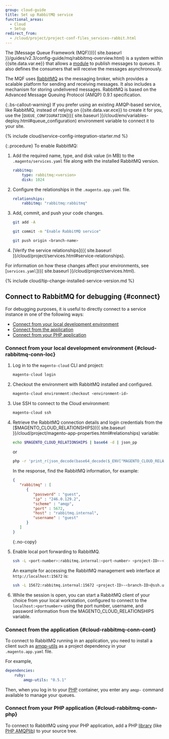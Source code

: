 ```yaml
---
group: cloud-guide
title: Set up RabbitMQ service
functional_areas:
  - Cloud
  - Setup
redirect_from:
  - /cloud/project/project-conf-files_services-rabbit.html  
---
```


The [Message Queue Framework (MQF)]({{ site.baseurl }}/guides/v2.3/config-guide/mq/rabbitmq-overview.html) is a system within {{site.data.var.ee}} that allows a [module](https://glossary.magento.com/module) to publish messages to queues. It also defines the consumers that will receive the messages asynchronously.

The MQF uses [RabbitMQ](http://www.rabbitmq.com) as the messaging broker, which provides a scalable platform for sending and receiving messages. It also includes a mechanism for storing undelivered messages. RabbitMQ is based on the Advanced Message Queuing Protocol (AMQP) 0.9.1 specification.

{:.bs-callout-warning}
If you prefer using an existing AMQP-based service, like RabbitMQ, instead of relying on {{site.data.var.ece}} to create it for you, use the [`QUEUE_CONFIGURATION`]({{ site.baseurl }}/cloud/env/variables-deploy.html#queue_configuration) environment variable to connect it to your site.

{% include cloud/service-config-integration-starter.md %}

{:.procedure}
To enable RabbitMQ:

1. Add the required name, type, and disk value (in MB) to the `.magento/services.yaml` file along with the installed RabbitMQ version.

   ```yaml
   rabbitmq:
       type: rabbitmq:<version>
       disk: 1024
   ```

1. Configure the relationships in the `.magento.app.yaml` file.

   ```yaml
   relationships:
       rabbitmq: "rabbitmq:rabbitmq"
   ```

1. Add, commit, and push your code changes.

   ```bash
   git add -A
   ```

   ```bash
   git commit -m "Enable RabbitMQ service"
   ```

   ```bash
   git push origin <branch-name>
   ```

1. [Verify the service relationships]({{ site.baseurl }}/cloud/project/services.html#service-relationships).

For information on how these changes affect your environments, see [`services.yaml`]({{ site.baseurl }}/cloud/project/services.html).

{% include cloud/tip-change-installed-service-version.md %}

## Connect to RabbitMQ for debugging {#connect}

For debugging purposes, it is useful to directly connect to a service instance in one of the following ways:

-  [Connect from your local development environment](#cloud-rabbitmq-conn-loc)
-  [Connect from the application](#cloud-rabbitmq-conn-cont)
-  [Connect from your PHP application](#cloud-rabbitmq-conn-php)

### Connect from your local development environment {#cloud-rabbitmq-conn-loc}

1. Log in to the `magento-cloud` CLI and project:

   ```bash
   magento-cloud login
   ```

1. Checkout the environment with RabbitMQ installed and configured.

   ```bash
   magento-cloud environment:checkout <environment-id>
   ```

1. Use SSH to connect to the Cloud environment:

   ```bash
   magento-cloud ssh
   ```

1. Retrieve the RabbitMQ connection details and login credentials from the [$MAGENTO_CLOUD_RELATIONSHIPS]({{ site.baseurl }}/cloud/project/magento-app-properties.html#relationships) variable:

   ```bash
   echo $MAGENTO_CLOUD_RELATIONSHIPS | base64 -d | json_pp
   ```

      or

   ```bash
   php -r 'print_r(json_decode(base64_decode($_ENV["MAGENTO_CLOUD_RELATIONSHIPS"])));'
   ```

   In the response, find the RabbitMQ information, for example:

   ```json
   {
      "rabbitmq" : [
         {
            "password" : "guest",
            "ip" : "246.0.129.2",
            "scheme" : "amqp",
            "port" : 5672,
            "host" : "rabbitmq.internal",
            "username" : "guest"
         }
      ]
   }
   ```
   {:.no-copy}

1. Enable local port forwarding to RabbitMQ.

   ```bash
   ssh -L <port-number>:rabbitmq.internal:<port-number> <project-ID>-<branch-ID>@ssh.us.magentosite.cloud
   ```

   An example for accessing the RabbitMQ management web interface at `http://localhost:15672` is:

   ```bash
   ssh -L 15672:rabbitmq.internal:15672 <project-ID>-<branch-ID>@ssh.us.magentosite.cloud
   ```

1. While the session is open, you can start a RabbitMQ client of your choice from your local workstation, configured to connect to the `localhost:<portnumber>` using the port number, username, and password information from the MAGENTO_CLOUD_RELATIONSHIPS variable.

### Connect from the application {#cloud-rabbitmq-conn-cont}

To connect to RabbitMQ running in an application, you need to install a client such as [amqp-utils](https://github.com/dougbarth/amqp-utils) as a project dependency in your `.magento.app.yaml` file.

For example,

```yaml
dependencies:
    ruby:
        amqp-utils: "0.5.1"
```

Then, when you log in to your [PHP](https://glossary.magento.com/php) container, you enter any `amqp-` command available to manage your queues.

### Connect from your PHP application {#cloud-rabbitmq-conn-php}

To connect to RabbitMQ using your PHP application, add a PHP [library](https://glossary.magento.com/library) (like [PHP AMQPlib](https://github.com/videlalvaro/php-amqplib)) to your source tree.
